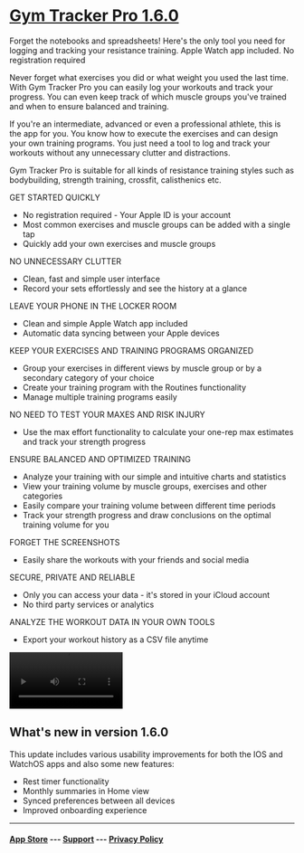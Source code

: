 # [Gym Tracker Pro 1.6.0](https://apps.apple.com/fi/app/gym-tracker-pro/id1627284978)

Forget the notebooks and spreadsheets! Here's the only tool you need for logging and tracking your resistance training. Apple Watch app included. No registration required

Never forget what exercises you did or what weight you used the last time. With Gym Tracker Pro you can easily log your workouts and track your progress. You can even keep track of which muscle groups you've trained and when to ensure balanced and training.

If you're an intermediate, advanced or even a professional athlete, this is the app for you. You know how to execute the exercises and can design your own training programs. You just need a tool to log and track your workouts without any unnecessary clutter and distractions.

Gym Tracker Pro is suitable for all kinds of resistance training styles such as bodybuilding, strength training, crossfit, calisthenics etc.

GET STARTED QUICKLY
- No registration required - Your Apple ID is your account
- Most common exercises and muscle groups can be added with a single tap
- Quickly add your own exercises and muscle groups

NO UNNECESSARY CLUTTER
- Clean, fast and simple user interface
- Record your sets effortlessly and see the history at a glance

LEAVE YOUR PHONE IN THE LOCKER ROOM
- Clean and simple Apple Watch app included
- Automatic data syncing between your Apple devices

KEEP YOUR EXERCISES AND TRAINING PROGRAMS ORGANIZED
- Group your exercises in different views by muscle group or by a secondary category of your choice
- Create your training program with the Routines functionality
- Manage multiple training programs easily

NO NEED TO TEST YOUR MAXES AND RISK INJURY
- Use the max effort functionality to calculate your one-rep max estimates and track your strength progress

ENSURE BALANCED AND OPTIMIZED TRAINING
- Analyze your training with our simple and intuitive charts and statistics
- View your training volume by muscle groups, exercises and other categories
- Easily compare your training volume between different time periods
- Track your strength progress and draw conclusions on the optimal training volume for you

FORGET THE SCREENSHOTS
- Easily share the workouts with your friends and social media

SECURE, PRIVATE AND RELIABLE
- Only you can access your data - it's stored in your iCloud account
- No third party services or analytics

ANALYZE THE WORKOUT DATA IN YOUR OWN TOOLS
- Export your workout history as a CSV file anytime

<video src="assets/previews/preview-6-7.mov" width="200" controls="true"></video>

## What's new in version 1.6.0

This update includes various usability improvements for both the IOS and WatchOS apps and also some new features:

- Rest timer functionality
- Monthly summaries in Home view
- Synced preferences between all devices
- Improved onboarding experience

---

#### [App Store](https://apps.apple.com/fi/app/gym-tracker-pro/id1627284978) --- [Support](support.md) --- [Privacy Policy](privacy-policy.md)
